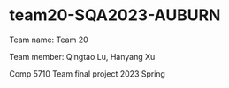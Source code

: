 # team20-SQA2023-AUBURN
Team name: Team 20


Team member:
Qingtao Lu, 
Hanyang Xu

Comp 5710 Team final project 2023 Spring
